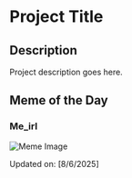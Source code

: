 # Project Title

## Description

Project description goes here.

## Meme of the Day

### Me_irl
![Meme Image](https://i.redd.it/732hut8nl0hf1.png)

Updated on: [8/6/2025]
